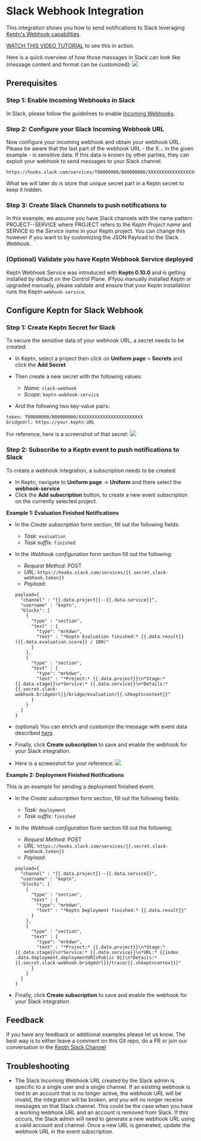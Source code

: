 # Slack Webhook Integration

<!-- 

This is the first example of a Webhook Integration for Keptn. It should work as a template for others that follow. 

A Webhook Integration description has to contain: 
- Prerequisites 
- Configure Keptn for the Webhook call

-->

This integration shows you how to send notifications to Slack leveraging [Keptn's Webhook capabilities](https://keptn.sh/docs/0.10.x/integrations/webhooks/).

[WATCH THIS VIDEO TUTORIAL](https://www.youtube.com/watch?v=0vJS7ecayGw&t=7s) to see this in action.

Here is a quick overview of how those messages in Slack can look like (message content and format can be customized):
![](./images/slack-notifications.png)

<!-- Prerequisites describe the way of creating the Webhook at the target tooling. -->

## Prerequisites 

### Step 1: Enable Incoming Webhooks in Slack

In Slack, please follow the guidelines to enable [Incoming Webhooks](https://api.slack.com/messaging/webhooks).

### Step 2: Configure your Slack Incoming Webhook URL

Now configure your incoming webhook and obtain your webhook URL. Please be aware that the last part of the webhook URL - the X... in the given example - is sensitive data. If this data is known by other parties, they can exploit your webhook to send messages to your Slack channel.

```
https://hooks.slack.com/services/T00000000/B00000000/XXXXXXXXXXXXXXXXXXXXXXXX
```

What we will later do is store that unique secret part in a Keptn secret to keep it hidden.

### Step 3: Create Slack Channels to push notifications to

In this example, we assume you have Slack channels with the name pattern PROJECT--SERVICE where PROJECT refers to the *Keptn Project name* and SERVICE to the *Service name* in your Keptn project. You can change this however if you want to by customizing the JSON Payload to the Slack Webhook.

### (Optional) Validate you have Keptn Webhook Service deployed

Keptn Webhook Service was introduced with **Keptn 0.10.0** and is getting installed by default on the Control Plane. IFfyou manually installed Keptn or upgraded manually, please validate and ensure that your Keptn installation runs the Keptn `webhook-service`.

## Configure Keptn for Slack Webhook

### Step 1: Create Keptn Secret for Slack

To secure the sensitive data of your webhook URL, a secret needs to be created:

* In Keptn, select a project then click on **Uniform page** > **Secrets** and click the **Add Secret**
* Then create a new secret with the following values:

  * *Name:* `slack-webhook`
  * *Scope:* `keptn-webhook-service`

* And the following two key-value pairs:
```
token: T00000000/B00000000/XXXXXXXXXXXXXXXXXXXXXXXX
bridgeUrl: https://your.keptn.URL
```

For reference, here is a screenshot of that secret:
![](./images/secret-configuration.png)

### Step 2: Subscribe to a Keptn event to push notifications to Slack

To create a webhook integration, a subscription needs to be created:

* In Keptn, navigate to **Uniform page** -> **Uniform** and there select the **webhook-service**
* Click the **Add subscription** button, to create a new event subscription on the currently selected project.

**Example 1: Evaluation Finished Notifications**

* In the *Create subscription* form section, fill out the following fields:
  * *Task:* `evaluation`
  * *Task suffix:* `finished`

* In the *Webhook configuration* form section fill out the following:
  * *Request Method*: POST
  * *URL*: `https://hooks.slack.com/services/{{.secret.slack-webhook.token}}`
  * *Payload*:
  ```
  payload={ 
    "channel" : "{{.data.project}}--{{.data.service}}",
    "username" : "keptn", 
    "blocks": [
      {
        "type" : "section",
        "text" : {
          "type": "mrkdwn",
          "text" : "*Keptn Evaluation finished:* {{.data.result}} ({{.data.evaluation.score}} / 100)"
        }
      },
      {
        "type" : "section",
        "text" : {
          "type": "mrkdwn",
          "text" : "*Project:* {{.data.project}}\n*Stage:* {{.data.stage}}\n*Service:* {{.data.service}}\n*Details:* {{.secret.slack-webhook.bridgeUrl}}/bridge/evaluation/{{.shkeptncontext}}"
        }
      }
    ]
  }
  ```

* (optional) You can enrich and customize the message with event data described [here](https://keptn.sh/docs/0.10.x/integrations/webhooks/#customize-request-payload).

* Finally, click **Create subscription** to save and enable the webhook for your Slack integration.

* Here is a screenshot for your reference:
![](./images/evaluation-finished-subscription.png)

**Example 2: Deployment Finished Notifications**

This is an example for sending a deployment finished event. 

* In the *Create subscription* form section, fill out the following fields:
  * *Task:* `deployment`
  * *Task suffix:* `finished`

* In the *Webhook configuration* form section fill out the following:
  * *Request Method*: POST
  * *URL*: `https://hooks.slack.com/services/{{.secret.slack-webhook.token}}`
  * *Payload*:
  ```
  payload={
    "channel" : "{{.data.project}}--{{.data.service}}",
    "username" : "keptn", 
    "blocks": [
      {
        "type" : "section",
        "text" : {
          "type": "mrkdwn",
          "text" : "*Keptn Deployment finished:* {{.data.result}}"
        }
      },
      {
        "type" : "section",
        "text" : {
          "type": "mrkdwn",
          "text" : "*Project:* {{.data.project}}\n*Stage:* {{.data.stage}}\n*Service:* {{.data.service}}\n*URL:* {{index .data.deployment.deploymentURIsPublic 0}}\n*Details:* {{.secret.slack-webhook.bridgeUrl}}/trace/{{.shkeptncontext}}"
        }
      }
    ]
  }
  ```

* Finally, click **Create subscription** to save and enable the webhook for your Slack integration.

## Feedback

If you have any feedback or additional examples please let us know. The best way is to either leave a comment on this Git repo, do a PR or join our conversation in the [Keptn Slack Channel](https://slack.keptn.sh)

## Troubleshooting

* The Slack Incoming Webhook URL created by the Slack admin is specific to a single user and a single channel. If an existing webhook is tied to an account that is no longer active, the webhook URL will be invalid, the integration will be broken, and you will no longer receive messages on that Slack channel. This could be the case when you have a working webhook URL and an account is removed from Slack. If this occurs, the Slack admin will need to generate a new webhook URL using a valid account and channel. Once a new URL is generated, update the webhook URL in the event subscription.
